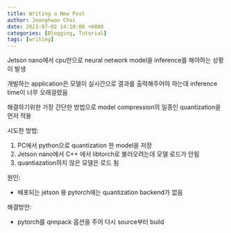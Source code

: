```yaml
---
title: Writing a New Post
author: Jeonghwan Choi
date: 2021-07-02 14:10:00 +0800
categories: [Blogging, Tutorial]
tags: [writing]
---
```



Jetson nano에서 cpu만으로 neural network model을 inference를 해야하는 상황이 발생

개발하는 application은 모델이 실시간으로 결과를 출력해주어야 하는데 inference time이 너무 오래걸렸음 

해결하기위한 가장 간단한 방법으로 model compression의 일종인 quantization을 먼저 적용 

시도한 방법:
1. PC에서 python으로 quantization 한 model을 저장
2. Jetson nano에서 C++ 에서 libtorch로 불러오려는데 모델 로드가 안됨
3. quantiazation하지 않은 모델은 로드 됨  

원인: 
- 배포되는 jetson 용 pytorch에는 quantization backend가 없음

해결방안:
- pytorch를 qnnpack 옵션을 주어 다시 source부터 build

